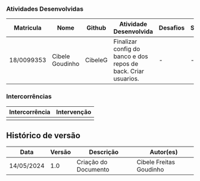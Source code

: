 ### Atividades Desenvolvidas

| Matricula  | Nome            | Github          | Atividade Desenvolvida                                                                                                                                             | Desafios                                                                     | Soluções                                                                          |
| ---------- | --------------- | --------------- | ------------------------------------------------------------------------------------------------------------------------------------------------------------------ | ---------------------------------------------------------------------------- | --------------------------------------------------------------------------------- |
| 18/0099353 | Cibele Goudinho | CibeleG         | Finalizar config do banco e dos repos de back. Criar usuarios. | -  | -  |


### Intercorrências

| Intercorrência                                    | Intervenção                           |
| ------------------------------------------------- | ------------------------------------- |
|  |  |

## Histórico de versão

| Data       | Versão | Descrição                                       | Autor(es)               |
| ---------- | ------ | ----------------------------------------------- | ----------------------- |
| 14/05/2024 | 1.0    | Criação do Documento                            | Cibele Freitas Goudinho |
